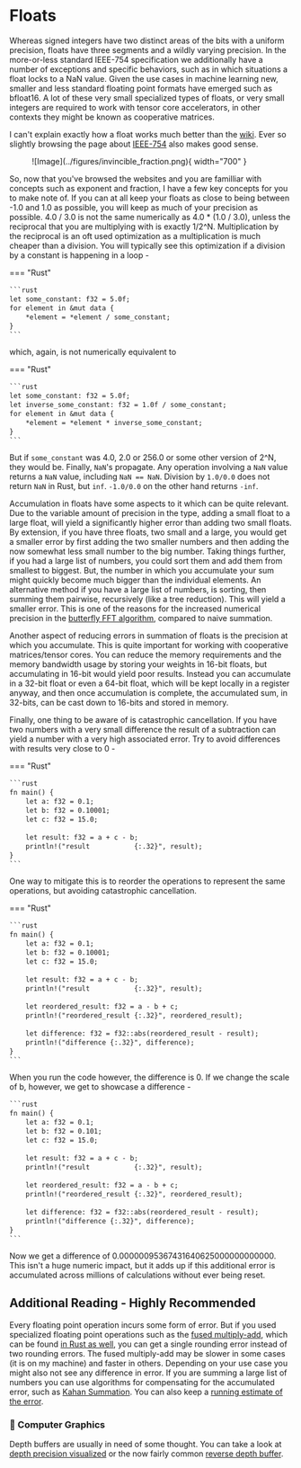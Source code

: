 # Floats
Whereas signed integers have two distinct areas of the bits with a uniform precision, floats
have three segments and a wildly varying precision. In the more-or-less standard
IEEE-754 specification we additionally have a number of exceptions and specific behaviors, such as in which situations
a float locks to a NaN value. Given the use cases in machine learning new, smaller and less standard floating point
formats have emerged such as bfloat16. A lot of these very small specialized types of floats, or very small integers
are required to work with tensor core accelerators, in other contexts they might be known as cooperative matrices.

I can't explain exactly how a float works much better than the [wiki][7]. Ever so slightly browsing the
page about [IEEE-754][8] also makes good sense.

<figure markdown>
![Image](../figures/invincible_fraction.png){ width="700" }
</figure>

So, now that you've browsed the websites and you are familliar with concepts such as exponent and fraction, I
have a few key concepts for you to make note of. If you can at all keep your floats as close to being between
-1.0 and 1.0 as possible, you will keep as much of your precision as possible. 4.0 / 3.0 is not the same numerically
as 4.0 * (1.0 / 3.0), unless the reciprocal that you are multiplying with is exactly 1/2^N.
Multiplication by the reciprocal is an oft used optimization as a multiplication is much cheaper than a division.
You will typically see this optimization if a division by a constant is happening in a loop -

=== "Rust"

    ```rust
    let some_constant: f32 = 5.0f;
    for element in &mut data {
        *element = *element / some_constant;
    }
    ```

which, again, is not numerically equivalent to

=== "Rust"

    ```rust
    let some_constant: f32 = 5.0f;
    let inverse_some_constant: f32 = 1.0f / some_constant;
    for element in &mut data {
        *element = *element * inverse_some_constant;
    }
    ```

But if ```some_constant``` was 4.0, 2.0 or 256.0 or some other version of 2^N, they would be. Finally, ```NaN```'s
propagate. Any operation involving a ```NaN``` value returns a ```NaN``` value, including ```NaN == NaN```.
Division by ```1.0/0.0``` does not return ```NaN``` in Rust, but ```inf```. ```-1.0/0.0``` on the other
hand returns ```-inf```.

Accumulation in floats have some aspects to it which can be quite relevant. Due to the variable amount of
precision in the type, adding a small float to a large float, will yield a significantly higher error
than adding two small floats. By extension, if you have three floats, two small and a large, you would
get a smaller error by first adding the two smaller numbers and then adding the now somewhat less small
number to the big number. Taking things further, if you had a large list of numbers, you could sort them
and add them from smallest to biggest. But, the number in which you accumulate your sum might quickly
become much bigger than the individual elements. An alternative method if you have a large list
of numbers, is sorting, then summing them pairwise, recursively (like a tree reduction). This will yield a
smaller error. This is one of the reasons for the increased numerical precision in the
[butterfly FFT algorithm][0], compared to naive summation.

Another aspect of reducing errors in summation of floats is the precision at which you accumulate.
This is quite important for working with cooperative matrices/tensor cores. You can reduce the memory
requirements and the memory bandwidth usage by storing your weights in 16-bit floats, but
accumulating in 16-bit would yield poor results. Instead you can accumulate in a 32-bit float or even
a 64-bit float, which will be kept locally in a register anyway, and then once accumulation is
complete, the accumulated sum, in 32-bits, can be cast down to 16-bits and stored in memory.

Finally, one thing to be aware of is catastrophic cancellation. If you have two numbers with a very small difference
the result of a subtraction can yield a number with a very high associated error. Try to avoid differences with results
very close to 0 -

=== "Rust"

    ```rust
    fn main() {
        let a: f32 = 0.1;
        let b: f32 = 0.10001;
        let c: f32 = 15.0;

        let result: f32 = a + c - b;
        println!("result           {:.32}", result);
    }
    ```

One way to mitigate this is to reorder the operations to represent the same operations, but avoiding catastrophic cancellation.

=== "Rust"

    ```rust
    fn main() {
        let a: f32 = 0.1;
        let b: f32 = 0.10001;
        let c: f32 = 15.0;

        let result: f32 = a + c - b;
        println!("result           {:.32}", result);
        
        let reordered_result: f32 = a - b + c;
        println!("reordered_result {:.32}", reordered_result);
        
        let difference: f32 = f32::abs(reordered_result - result);
        println!("difference {:.32}", difference);
    }
    ```

When you run the code however, the difference is 0. If we change the scale of b, however,
we get to showcase a difference -

    ```rust
    fn main() {
        let a: f32 = 0.1;
        let b: f32 = 0.101;
        let c: f32 = 15.0;

        let result: f32 = a + c - b;
        println!("result           {:.32}", result);
        
        let reordered_result: f32 = a - b + c;
        println!("reordered_result {:.32}", reordered_result);
        
        let difference: f32 = f32::abs(reordered_result - result);
        println!("difference {:.32}", difference);
    }
    ```

Now we get a difference of 0.00000095367431640625000000000000. This isn't a huge numeric impact,
but it adds up if this additional error is accumulated across millions of calculations without
ever being reset.

## Additional Reading - Highly Recommended
Every floating point operation incurs some form of error. But if you used specialized floating point operations
such as the [fused multiply-add][1], which can be found [in Rust as well][2], you can get a
single rounding error instead of two rounding errors. The fused multiply-add may be slower in some cases (it is
on my machine) and faster in others. Depending on your use case you might also not see any difference in error. If
you are summing a large list of numbers you can use algorithms for compensating for the accumulated error, such as
[Kahan Summation][3]. You can also keep a [running estimate of the error][4].

### 🧬 Computer Graphics
Depth buffers are usually in need of some thought. You can take a look at [depth precision visualized][5] or
the now fairly common [reverse depth buffer][6].

[0]: https://en.wikipedia.org/wiki/Fast_Fourier_transform#Accuracy
[1]: https://en.wikipedia.org/wiki/Multiply%E2%80%93accumulate_operation
[2]: https://doc.rust-lang.org/std/primitive.f32.html#method.mul_add
[3]: https://en.wikipedia.org/wiki/Kahan_summation_algorithm
[4]: https://pbr-book.org/3ed-2018/Shapes/Managing_Rounding_Error
[5]: https://developer.nvidia.com/content/depth-precision-visualized
[6]: https://www.danielecarbone.com/reverse-depth-buffer-in-opengl/
[7]: https://en.wikipedia.org/wiki/Floating-point_arithmetic
[8]: https://en.wikipedia.org/wiki/IEEE_754
